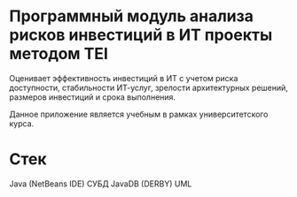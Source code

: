 # Программный модуль анализа рисков инвестиций в ИТ проекты методом TEI
Оценивает эффективность инвестиций в ИТ с учетом риска доступности,
стабильности ИТ-услуг, зрелости архитектурных решений, размеров
инвестиций и срока выполнения.

Данное приложение является учебным в рамках университетского курса.

# Стек
Java (NetBeans IDE)
СУБД JavaDB (DERBY)
UML
